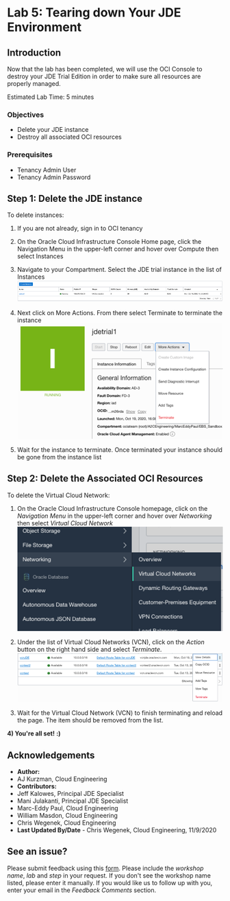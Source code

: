 # Lab 5: Tearing down Your JDE Environment

## Introduction
Now that the lab has been completed, we will use the OCI Console to destroy your JDE Trial Edition in order to make sure all resources are properly managed. 

Estimated Lab Time: 5 minutes


### Objectives
* Delete your JDE instance
* Destroy all associated OCI resources

### Prerequisites
* Tenancy Admin User
* Tenancy Admin Password

## **Step 1:** Delete the JDE instance

To delete instances:

1)	If you are not already, sign in to OCI tenancy

3)  On the Oracle Cloud Infrastructure Console Home page, click the Navigation Menu   in the upper-left corner and hover over Compute then select Instances


3)	Navigate to your Compartment. Select the JDE trial instance in the list of Instances
    ![](./images/delete.png " ")

4)	Next click on More Actions. From there select Terminate to terminate the instance
    ![](./images/delete2.png " ")

5)	Wait for the instance to terminate. Once terminated your instance should be gone from the instance list

## **Step 2:** Delete the Associated OCI Resources

To delete the Virtual Cloud Network:

1) On the Oracle Cloud Infrastructure Console homepage, click on the *Navigation Menu*   in the upper-left corner and hover over *Networking* then select *Virtual Cloud Network*
    ![](./images/VCNdelete1.png " ")

2) Under the list of Virtual Cloud Networks (VCN), click on the *Action* button on the right hand side and select *Terminate*.
    ![](./images/VCNdelete2.png " ")

3) Wait for the Virtual Cloud Network (VCN) to finish terminating and reload the page. The item should be removed from the list. 

**4) You're all set!**
    **:)**

## Acknowledgements
* **Author:** 
* AJ Kurzman, Cloud Engineering
* **Contributors:**
* Jeff Kalowes, Principal JDE Specialist
* Mani Julakanti, Principal JDE Specialist
* Marc-Eddy Paul, Cloud Engineering
* William Masdon, Cloud Engineering
* Chris Wegenek, Cloud Engineering 
* **Last Updated By/Date** - Chris Wegenek, Cloud Engineering, 11/9/2020


## See an issue?
Please submit feedback using this [form](https://apexapps.oracle.com/pls/apex/f?p=133:1:::::P1_FEEDBACK:1). Please include the *workshop name*, *lab* and *step* in your request.  If you don't see the workshop name listed, please enter it manually. If you would like us to follow up with you, enter your email in the *Feedback Comments* section.